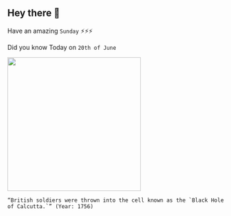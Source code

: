 ## Hey there 👋
Have an amazing `Sunday` ⚡⚡⚡

Did you know Today on `20th of June`
 
 [<img src="https://upload.wikimedia.org/wikipedia/commons/3/3b/The_Black_hole%27_june_20_1756.jpg" width="300" />](https://en.wikipedia.org/wiki/Black_Hole_of_Calcutta) 
 ```
“British soldiers were thrown into the cell known as the `Black Hole of Calcutta.`” (Year: 1756)
```
